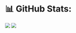# 📊 GitHub Stats:
![](https://github-readme-stats.vercel.app/api?username=phazejeff&theme=dark&hide_border=false&include_all_commits=true&count_private=true&hide_rank=true#gh-dark-mode-only)
![](https://github-readme-stats.vercel.app/api/top-langs/?username=phazejeff&theme=dark&hide_border=false&include_all_commits=true&count_private=true&layout=compact#gh-dark-mode-only)
